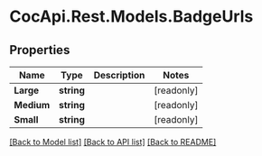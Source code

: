 # CocApi.Rest.Models.BadgeUrls

## Properties

Name | Type | Description | Notes
------------ | ------------- | ------------- | -------------
**Large** | **string** |  | [readonly] 
**Medium** | **string** |  | [readonly] 
**Small** | **string** |  | [readonly] 

[[Back to Model list]](../../README.md#documentation-for-models) [[Back to API list]](../../README.md#documentation-for-api-endpoints) [[Back to README]](../../README.md)


